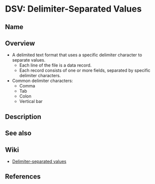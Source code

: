 # DSV: Delimiter-Separated Values

## Name

## Overview
- A delimited text format that uses a specific delimiter character to separate values.
   - Each line of the file is a data record.
   - Each record consists of one or more fields, separated by specific delimiter characters.
- Common delimiter characters:
   - Comma
   - Tab
   - Colon
   - Vertical bar

## Description

## See also

## Wiki
- [Delimiter-separated values](https://en.wikipedia.org/wiki/Delimiter-separated_values)

## References

